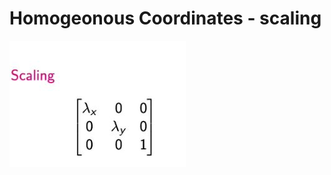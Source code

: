 # Homogeonous Coordinates - scaling
<img src=../../../../../media/paste-2f692e7dd622ecbdd7e6126b6229900ced9403e8.jpg>

